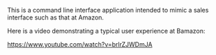 This is a command line interface application intended to mimic a sales interface such as that at Amazon.

Here is a video demonstrating a typical user experience at Bamazon:

https://www.youtube.com/watch?v=brlrZJWDmJA
